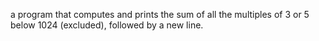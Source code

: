  a program that computes and prints the sum of all the multiples of 3 or 5 below 1024 (excluded), followed by a new line.
